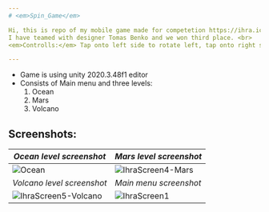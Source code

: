 ```yaml
---
# <em>Spin_Game</em>

Hi, this is repo of my mobile game made for competetion https://ihra.ics.upjs.sk/. <br>
I have teamed with designer Tomas Benko and we won third place. <br>
<em>Controlls:</em> Tap onto left side to rotate left, tap onto right side to rotate right.

---
```


<ul>
  <li>Game is using unity 2020.3.48f1 editor</li>
  <li>Consists of Main menu and three levels:
  <ol type="1">
      <li>Ocean</li>
      <li>Mars</li>
      <li>Volcano</li>
    </ol></li>
</ul>

## Screenshots:<br>
| <em>Ocean level screenshot</em> | <em>Mars level screenshot</em> |
|---|---|
| ![Ocean](https://github.com/f1l1ph/Spin_Game/assets/50553234/f0ed69f2-2b91-4c74-a94c-fbcd503f24ba) | ![IhraScreen4-Mars](https://github.com/f1l1ph/Spin_Game/assets/50553234/c5cd886a-dbed-4c0a-94c4-e62ac1aae6d8) |
| <em>Volcano level screenshot</em> | <em>Main menu screenshot</em> |
|![IhraScreen5-Volcano](https://github.com/f1l1ph/Spin_Game/assets/50553234/8310db3a-f076-46aa-aed2-2a102186dd3a)|![IhraScreen1](https://github.com/f1l1ph/Spin_Game/assets/50553234/9b738e39-fb16-4456-9ad8-71686849577d)|

